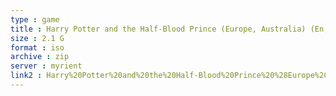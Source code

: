 ```yaml
---
type : game
title : Harry Potter and the Half-Blood Prince (Europe, Australia) (En,Fr,Es,It,Nl,Pt,Pl,Ru,Cs,Hu)
size : 2.1 G
format : iso
archive : zip
server : myrient
link2 : Harry%20Potter%20and%20the%20Half-Blood%20Prince%20%28Europe%2C%20Australia%29%20%28En%2CFr%2CEs%2CIt%2CNl%2CPt%2CPl%2CRu%2CCs%2CHu%29
---
```

